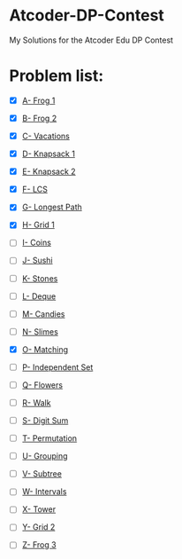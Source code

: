 # Atcoder-DP-Contest
My Solutions for the Atcoder Edu DP Contest

# Problem list:
- [x] [A- Frog 1](https://atcoder.jp/contests/dp/tasks/dp_a)

- [x] [B- Frog 2](https://atcoder.jp/contests/dp/tasks/dp_b)

- [x] [C- Vacations](https://atcoder.jp/contests/dp/tasks/dp_c)

- [x] [D- Knapsack 1](https://atcoder.jp/contests/dp/tasks/dp_d)

- [x] [E- Knapsack 2](https://atcoder.jp/contests/dp/tasks/dp_e)

- [x] [F- LCS](https://atcoder.jp/contests/dp/tasks/dp_f)

- [x] [G- Longest Path](https://atcoder.jp/contests/dp/tasks/dp_g)

- [x] [H- Grid 1](https://atcoder.jp/contests/dp/tasks/dp_h)

- [ ] [I- Coins](https://atcoder.jp/contests/dp/tasks/dp_i)

- [ ] [J- Sushi](https://atcoder.jp/contests/dp/tasks/dp_j)

- [ ] [K- Stones](https://atcoder.jp/contests/dp/tasks/dp_k)

- [ ] [L- Deque](https://atcoder.jp/contests/dp/tasks/dp_l)

- [ ] [M- Candies](https://atcoder.jp/contests/dp/tasks/dp_m)

- [ ] [N- Slimes](https://atcoder.jp/contests/dp/tasks/dp_n)

- [x] [O- Matching](https://atcoder.jp/contests/dp/tasks/dp_o)

- [ ] [P- Independent Set](https://atcoder.jp/contests/dp/tasks/dp_p)

- [ ] [Q- Flowers](https://atcoder.jp/contests/dp/tasks/dp_q)

- [ ] [R- Walk](https://atcoder.jp/contests/dp/tasks/dp_r)

- [ ] [S- Digit Sum](https://atcoder.jp/contests/dp/tasks/dp_s)

- [ ] [T- Permutation](https://atcoder.jp/contests/dp/tasks/dp_t)

- [ ] [U- Grouping](https://atcoder.jp/contests/dp/tasks/dp_u)

- [ ] [V- Subtree](https://atcoder.jp/contests/dp/tasks/dp_v)

- [ ] [W- Intervals](https://atcoder.jp/contests/dp/tasks/dp_w)

- [ ] [X- Tower](https://atcoder.jp/contests/dp/tasks/dp_x)

- [ ] [Y- Grid 2](https://atcoder.jp/contests/dp/tasks/dp_y)

- [ ] [Z- Frog 3](https://atcoder.jp/contests/dp/tasks/dp_z)
